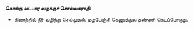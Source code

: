 **கொங்கு வட்டார வழக்குச் சொல்லகராதி**
- கிணற்றில் நீர் வழிந்து செல்லுதல். மழபேஞ்சி கெணுத்துல தண்ணி கெடப்போகுது.

